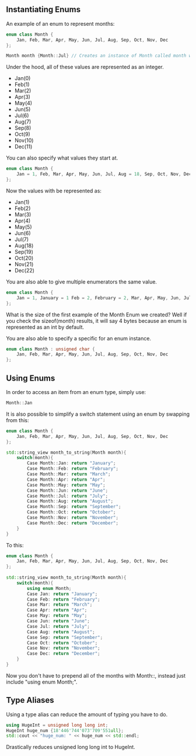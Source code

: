 ## Instantiating Enums
An example of an enum to represent months:

```C++
enum class Month {
	Jan, Feb, Mar, Apr, May, Jun, Jul, Aug, Sep, Oct, Nov, Dec		
};

Month month {Month::Jul} // Creates an instance of Month called month which starts on jul
```

Under the hood, all of these values are represented as an integer.
* Jan(0)
* Feb(1)
* Mar(2)
* Apr(3)
* May(4)
* Jun(5)
* Jul(6)
* Aug(7)
* Sep(8)
* Oct(9)
* Nov(10)
* Dec(11)

You can also specify what values they start at.

```C++
enum class Month {
	Jan = 1, Feb, Mar, Apr, May, Jun, Jul, Aug = 18, Sep, Oct, Nov, Dec		
};
```

Now the values with be represented as:
* Jan(1)
* Feb(2)
* Mar(3)
* Apr(4)
* May(5)
* Jun(6)
* Jul(7)
* Aug(18)
* Sep(19)
* Oct(20)
* Nov(21)
* Dec(22)

You are also able to give multiple enumerators the same value.

```C++
enum class Month {
	Jan = 1, January = 1 Feb = 2, February = 2, Mar, Apr, May, Jun, Jul, Aug = 18, August = 18, Sep = 19, September = Sep, Oct, Nov, Dec		
};
```

What is the size of the first example of the Month Enum we created? Well if you check the sizeof(month) results, it will say 4 bytes because an enum is represented as an int by default.

You are also able to specify a specific for an enum instance.

```C++
enum class Month : unsigned char {
	Jan, Feb, Mar, Apr, May, Jun, Jul, Aug, Sep, Oct, Nov, Dec		
};
```

## Using Enums

In order to access an item from an enum type, simply use:

```C++
Month::Jan
```

It is also possible to simplify a switch statement using an enum by swapping from this:

```C++
enum class Month {
	Jan, Feb, Mar, Apr, May, Jun, Jul, Aug, Sep, Oct, Nov, Dec
};

std::string_view month_to_string(Month month){
	switch(month){
		Case Month::Jan: return "January";
		Case Month::Feb: return "February";
		Case Month::Mar: return "March";
		Case Month::Apr: return "Apr";
		Case Month::May: return "May";
		Case Month::Jun: return "June";
		Case Month::Jul: return "July";
		Case Month::Aug: return "August";
		Case Month::Sep: return "September";
		Case Month::Oct: return "October";
		Case Month::Nov: return "November";
		Case Month::Dec: return "December";
	}
}
```

To this:

```C++
enum class Month {
	Jan, Feb, Mar, Apr, May, Jun, Jul, Aug, Sep, Oct, Nov, Dec
};
 
std::string_view month_to_string(Month month){
	switch(month){
		using enum Month;
		Case Jan: return "January";
		Case Feb: return "February";
		Case Mar: return "March";
		Case Apr: return "Apr";
		Case May: return "May";
		Case Jun: return "June";
		Case Jul: return "July";
		Case Aug: return "August";
		Case Sep: return "September";
		Case Oct: return "October";
		Case Nov: return "November";
		Case Dec: return "December";
	}
}
```

Now you don't have to prepend all of the months with Month::, instead just include "using enum Month;".

## Type Aliases

Using a type alias can reduce the amount of typing you have to do.

```C++
using HugeInt = unsigned long long int;
HugeInt huge_num {18'446'744'073'709'551ull};
std::cout << "huge_num: " << huge_num << std::endl;
```

Drastically reduces unsigned long long int to HugeInt.